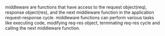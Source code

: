 middleware are functions that have access to the request object(req),
response object(res), and the next middleware function in the application
request-response cycle. middleware functions can perform various tasks like
executing code, modifying req-res object, terminating req-res cycle and calling
the next middleware function.

